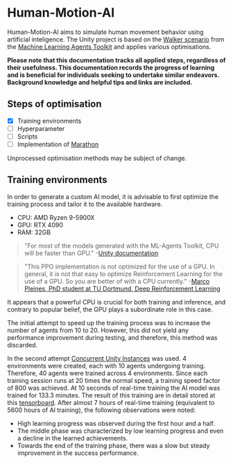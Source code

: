 # Human-Motion-AI
Human-Motion-AI aims to simulate human movement behavior using artificial inteligence. The Unity project is based on the [Walker scenario](https://github.com/Unity-Technologies/ml-agents/blob/main/docs/Learning-Environment-Examples.md) from the [Machine Learning Agents Toolkit](https://github.com/Unity-Technologies/ml-agents) and applies various optimisations. 

**Please note that this documentation tracks all applied steps, regardless of their usefulness. This documentation records the progress of learning and is beneficial for individuals seeking to undertake similar endeavors. Background knowledge and helpful tips and links are included.**

## Steps of optimisation
- [x] Training environments
- [ ] Hyperparameter
- [ ] Scripts
- [ ] Implementation of [Marathon](https://github.com/Unity-Technologies/marathon-envs)

Unprocessed optimisation methods may be subject of change.

## Training environments
In order to generate a custom AI model, it is advisable to first optimize the training process and tailor it to the available hardware.
- CPU: AMD Ryzen 9-5900X
- GPU: RTX 4090
- RAM: 32GB
> "For most of the models generated with the ML-Agents Toolkit, CPU will be faster than GPU." -[Unity documentation](https://github.com/Unity-Technologies/ml-agents/blob/develop/docs/Unity-Inference-Engine.md)

> "This PPO implementation is not optimized for the use of a GPU. In general, it is not that easy to optimize Reinforcement Learning for the use of a GPU. So you are better of with a CPU currently." -[Marco Pleines, PhD student at TU Dortmund, Deep Reinforcement Learning](https://github.com/Unity-Technologies/ml-agents/issues/1246)

It appears that a powerful CPU is crucial for both training and inference, and contrary to popular belief, the GPU plays a subordinate role in this case.

The initial attempt to speed up the training process was to increase the number of agents from 10 to 20. However, this did not yield any performance improvement during testing, and therefore, this method was discarded.

In the second attempt [Concurrent Unity Instances](https://github.com/Unity-Technologies/ml-agents/blob/develop/docs/Training-ML-Agents.md#training-using-concurrent-unity-instances) was used. 4 environments were created, each with 10 agents undergoing training. Therefore, 40 agents were trained across 4 environments. Since each training session runs at 20 times the normal speed, a training speed factor of 800 was achieved. At 10 seconds of real-time training the AI model was trained for 133.3 minutes. The result of this training are in detail stored at this [tensorboard](https://tensorboard.dev/experiment/9a0ykmWaRj2aoi56K9X2hA/#scalars). 
After almost 7 hours of real-time training (equivalent to 5600 hours of AI training), the following observations were noted:

- High learning progress was observed during the first hour and a half.
- The middle phase was characterized by low learning progress and even a decline in the learned achievements.
- Towards the end of the training phase, there was a slow but steady improvement in the success performance.
